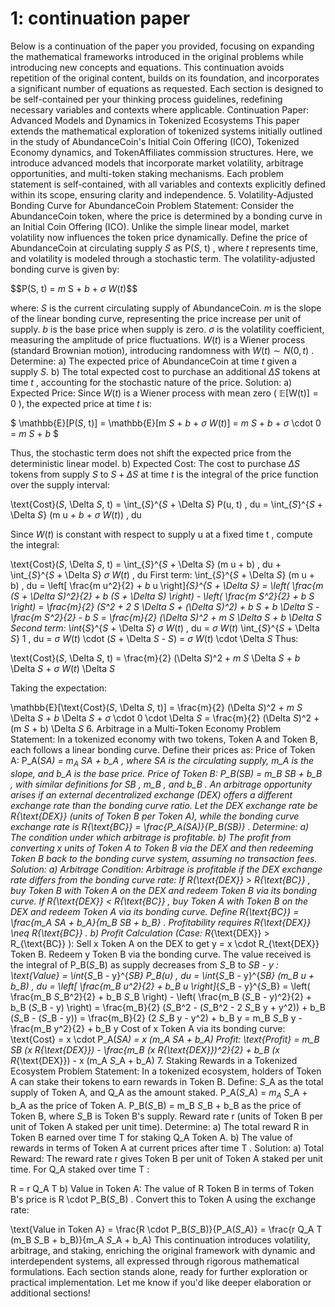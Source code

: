 # 1: continuation paper

Below is a continuation of the paper you provided, focusing on expanding the mathematical frameworks introduced in the original problems while introducing new concepts and equations. This continuation avoids repetition of the original content, builds on its foundation, and incorporates a significant number of equations as requested. Each section is designed to be self-contained per your thinking process guidelines, redefining necessary variables and contexts where applicable.
Continuation Paper: Advanced Models and Dynamics in Tokenized Ecosystems
This paper extends the mathematical exploration of tokenized systems initially outlined in the study of AbundanceCoin's Initial Coin Offering (ICO), Tokenized Economy dynamics, and TokenAffiliates commission structures. Here, we introduce advanced models that incorporate market volatility, arbitrage opportunities, and multi-token staking mechanisms. Each problem statement is self-contained, with all variables and contexts explicitly defined within its scope, ensuring clarity and independence.
5. Volatility-Adjusted Bonding Curve for AbundanceCoin
Problem Statement:
Consider the AbundanceCoin token, where the price is determined by a bonding curve in an Initial Coin Offering (ICO). Unlike the simple linear model, market volatility now influences the token price dynamically. Define the price of AbundanceCoin at circulating supply 
$S$
 as 
P($S$, t)
, where
$t$
 represents time, and volatility is modeled through a stochastic term. The volatility-adjusted bonding curve is given by:

$$P(S, t) = $m$ S + $b$ + $\sigma$ $W(t)$$$

where:
$S$ is the current circulating supply of AbundanceCoin.
$m$ is the slope of the linear bonding curve, representing the price increase per unit of supply.
$b$ is the base price when supply is zero.
$\sigma$ is the volatility coefficient, measuring the amplitude of price fluctuations.
$W(t)$ is a Wiener process (standard Brownian motion), introducing randomness with
$W(t) \sim N(0, t)$
.
Determine:
a) The expected price of AbundanceCoin at time
$t$
 given a supply
$S$.
b) The total expected cost to purchase an additional
$\Delta S$
 tokens at time
$t$
 , accounting for the stochastic nature of the price.
Solution:
a) Expected Price:
 Since
$W(t)$
 is a Wiener process with mean zero (
$\mathbb{E}[$W(t)$] = 0$
), the expected price at time
$t$
 is:
 
$ \mathbb{E}[P($S$, t)] = \mathbb{E}[m $S$ + $b$ + $\sigma$ $W(t)$] = $m$ $S$ + $b$ + $\sigma$ \cdot 0 = $m$ $S$ + $b$ $
 
 Thus, the stochastic term does not shift the expected price from the deterministic linear model.
b) Expected Cost:
 The cost to purchase
$\Delta S$
 tokens from supply
$S$
 to
$S + \Delta S$
 at time
$t$
 is the integral of the price function over the supply interval:
 
\text{Cost}($S$, \Delta $S$, t) = \int_{$S$}^{$S$ + \Delta $S$} P(u, t) \, du = \int_{$S$}^{$S$ + \Delta $S$} (m u + $b$ + $\sigma$ $W(t)$) \, du
 
 Since 
$W(t)$
 is constant with respect to supply 
u
 at a fixed time 
t
, compute the integral:
 
\text{Cost}($S$, \Delta $S$, t) = \int_{$S$}^{$S$ + \Delta $S$} (m u + b) \, du + \int_{$S$}^{$S$ + \Delta $S$} $\sigma$ $W(t)$ \, du
First term:
\int_{$S$}^{$S$ + \Delta $S$} (m u + b) \, du = \left[ \frac{m u^2}{2} + $b$ u \right]_{$S$}^{$S$ + \Delta $S$} = \left( \frac{m ($S$ + \Delta $S$)^2}{2} + $b$ ($S$ + \Delta $S$) \right) - \left( \frac{m $S$^2}{2} + $b$ $S$ \right)
= \frac{m}{2} ($S$^2 + 2 $S$ \Delta $S$ + (\Delta $S$)^2) + $b$ $S$ + $b$ \Delta $S$ - \frac{m $S$^2}{2} - $b$ $S$ = \frac{m}{2} (\Delta $S$)^2 + $m$ $S$ \Delta $S$ + $b$ \Delta $S$
Second term:
\int_{$S$}^{$S$ + \Delta $S$} $\sigma$ $W(t)$ \, du = $\sigma$ $W(t)$ \int_{$S$}^{$S$ + \Delta $S$} 1 \, du = $\sigma$ $W(t)$ \cdot ($S$ + \Delta $S$ - $S$) = $\sigma$ $W(t)$ \cdot \Delta $S$
 Thus:
 
\text{Cost}($S$, \Delta $S$, t) = \frac{m}{2} (\Delta $S$)^2 + $m$ $S$ \Delta $S$ + $b$ \Delta $S$ + $\sigma$ $W(t)$ \Delta $S$
 
 Taking the expectation:
 
\mathbb{E}[\text{Cost}($S$, \Delta $S$, t)] = \frac{m}{2} (\Delta $S$)^2 + $m$ $S$ \Delta $S$ + $b$ \Delta $S$ + $\sigma$ \cdot 0 \cdot \Delta $S$ = \frac{m}{2} (\Delta $S$)^2 + (m $S$ + b) \Delta $S$
6. Arbitrage in a Multi-Token Economy
Problem Statement:
In a tokenized economy with two tokens, Token A and Token B, each follows a linear bonding curve. Define their prices as:
Price of Token A: 
P_A($S$_A) = $m_A$ $S$_A + b_A
, where 
$S$_A
 is the circulating supply, 
m_A
 is the slope, and 
b_A
 is the base price.
Price of Token B: 
P_B($S$_B) = m_B $S$_B + b_B
, with similar definitions for 
$S$_B
, 
m_B
, and 
b_B
.
An arbitrage opportunity arises if an external decentralized exchange (DEX) offers a different exchange rate than the bonding curve ratio. Let the DEX exchange rate be 
R_{\text{DEX}}
 (units of Token B per Token A), while the bonding curve exchange rate is 
R_{\text{BC}} = \frac{P_A($S$_A)}{P_B($S$_B)}
.
Determine:
a) The condition under which arbitrage is profitable.
b) The profit from converting 
x
 units of Token A to Token B via the DEX and then redeeming Token B back to the bonding curve system, assuming no transaction fees.
Solution:
a) Arbitrage Condition:
 Arbitrage is profitable if the DEX exchange rate differs from the bonding curve rate:
If 
R_{\text{DEX}} > R_{\text{BC}}
, buy Token B with Token A on the DEX and redeem Token B via its bonding curve.
If 
R_{\text{DEX}} < R_{\text{BC}}
, buy Token A with Token B on the DEX and redeem Token A via its bonding curve.
 Define 
R_{\text{BC}} = \frac{m_A $S$_A + b_A}{m_B $S$_B + b_B}
. Profitability requires 
R_{\text{DEX}} \neq R_{\text{BC}}
.
b) Profit Calculation (Case: 
R_{\text{DEX}} > R_{\text{BC}}
):
Sell 
x
 Token A on the DEX to get 
y = x \cdot R_{\text{DEX}}
 Token B.
Redeem 
y
 Token B via the bonding curve. The value received is the integral of 
P_B($S$_B)
 as supply decreases from 
$S$_B
 to 
$S$_B - y
:
\text{Value} = \int_{$S$_B - y}^{$S$_B} P_B(u) \, du = \int_{$S$_B - y}^{$S$_B} (m_B u + b_B) \, du
= \left[ \frac{m_B u^2}{2} + b_B u \right]_{$S$_B - y}^{$S$_B} = \left( \frac{m_B $S$_B^2}{2} + b_B $S$_B \right) - \left( \frac{m_B ($S$_B - y)^2}{2} + b_B ($S$_B - y) \right)
= \frac{m_B}{2} ($S$_B^2 - ($S$_B^2 - 2 $S$_B y + y^2)) + b_B ($S$_B - ($S$_B - y))
= \frac{m_B}{2} (2 $S$_B y - y^2) + b_B y = m_B $S$_B y - \frac{m_B y^2}{2} + b_B y
Cost of 
x
 Token A via its bonding curve:
\text{Cost} = x \cdot P_A($S$_A) = x (m_A $S$_A + b_A)
Profit:
\text{Profit} = m_B $S$_B (x R_{\text{DEX}}) - \frac{m_B (x R_{\text{DEX}})^2}{2} + b_B (x R_{\text{DEX}}) - x (m_A $S$_A + b_A)
7. Staking Rewards in a Tokenized Ecosystem
Problem Statement:
In a tokenized ecosystem, holders of Token A can stake their tokens to earn rewards in Token B. Define:
$S$_A
 as the total supply of Token A, and 
Q_A
 as the amount staked.
P_A($S$_A) = $m_A$ $S$_A + b_A
 as the price of Token A.
P_B($S$_B) = m_B $S$_B + b_B
 as the price of Token B, where 
$S$_B
 is Token B's supply.
Reward rate 
r
 (units of Token B per unit of Token A staked per unit time).
Determine:
a) The total reward 
R
 in Token B earned over time 
T
 for staking 
Q_A
 Token A.
b) The value of rewards in terms of Token A at current prices after time 
T
.
Solution:
a) Total Reward:
 The reward rate 
r
 gives Token B per unit of Token A staked per unit time. For 
Q_A
 staked over time 
T
:
 
R = r Q_A T
b) Value in Token A:
 The value of 
R
 Token B in terms of Token B's price is 
R \cdot P_B($S$_B)
. Convert this to Token A using the exchange rate:
 
\text{Value in Token A} = \frac{R \cdot P_B($S$_B)}{P_A($S$_A)} = \frac{r Q_A T (m_B $S$_B + b_B)}{m_A $S$_A + b_A}
This continuation introduces volatility, arbitrage, and staking, enriching the original framework with dynamic and interdependent systems, all expressed through rigorous mathematical formulations. Each section stands alone, ready for further exploration or practical implementation. Let me know if you'd like deeper elaboration or additional sections!
